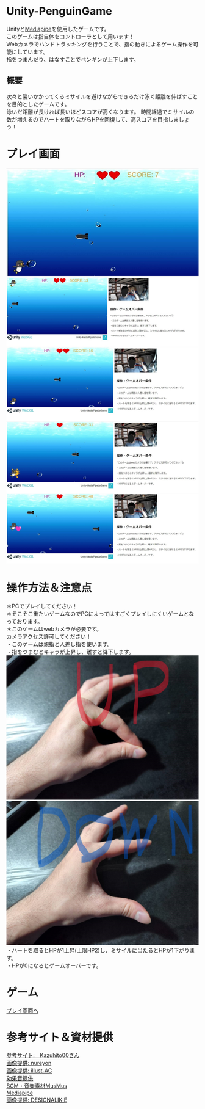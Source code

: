 # Unity-PenguinGame
Unityと[Mediapipe](https://google.github.io/mediapipe/)を使用したゲームです。<br>
このゲームは指自体をコントローラとして用います！<br>
Webカメラでハンドトラッキングを行うことで、指の動きによるゲーム操作を可能にしています。<br>
指をつまんだり、はなすことでペンギンが上下します。<br>
## 概要
次々と襲いかかってくるミサイルを避けながらできるだけ泳ぐ距離を伸ばすことを目的としたゲームです。<br>
泳いだ距離が長ければ長いほどスコアが高くなります。
時間経過でミサイルの数が増えるのでハートを取りながらHPを回復して、高スコアを目指しましょう！
# プレイ画面
![pic](https://github.com/takeru-a/Unity-PenguinGame/blob/main/TemplateData/uni5.jpg)
![pic](https://github.com/takeru-a/Unity-PenguinGame/blob/main/TemplateData/uni1.jpg)
![pic](https://github.com/takeru-a/Unity-PenguinGame/blob/main/TemplateData/uni2.jpg)
![pic](https://github.com/takeru-a/Unity-PenguinGame/blob/main/TemplateData/uni3.jpg)
![pic](https://github.com/takeru-a/Unity-PenguinGame/blob/main/TemplateData/uni4.jpg)

# 操作方法＆注意点
＊PCでプレイしてください！<br>
＊そこそこ重たいゲームなのでPCによってはすごくプレイしにくいゲームとなっております。<br>
＊このゲームはwebカメラが必要です。<br>
カメラアクセス許可してください！<br>
・このゲームは親指と人差し指を使います。<br>
・指をつまむとキャラが上昇し、離すと降下します。<br>
![pic](https://github.com/takeru-a/Unity-PenguinGame/blob/main/TemplateData/hand-close.jpg)
![pic](https://github.com/takeru-a/Unity-PenguinGame/blob/main/TemplateData/hand-op.jpg)
・ハートを取るとHPが1上昇(上限HP2)し、ミサイルに当たるとHPが1下がります。<br>
・HPが0になるとゲームオーバーです。<br>
# ゲーム
[プレイ画面へ](https://takeru-a.github.io/Unity-PenguinGame/)
# 参考サイト＆資材提供
[参考サイト:　Kazuhito00さん](https://github.com/Kazuhito00/Unity-MediaPipeJs-SendMessage-WebGL-Sample)<br>
[画像提供: nureyon](https://nureyon.com/heart_shape-1?pattern=17)<br>
[画像提供: illust-AC](https://www.ac-illust.com/main/detail.php?id=23073900&word=%E6%B0%B4%E4%B8%AD)<br>
[効果音提供](https://taira-komori.jpn.org/arms01.html)<br>
[BGM・音楽素材MusMus](https://musmus.main.jp)<br>
[Mediapipe](https://google.github.io/mediapipe/)<br>
[画像提供: DESIGNALIKIE](https://illustimage.com/?id=20845)<br>
